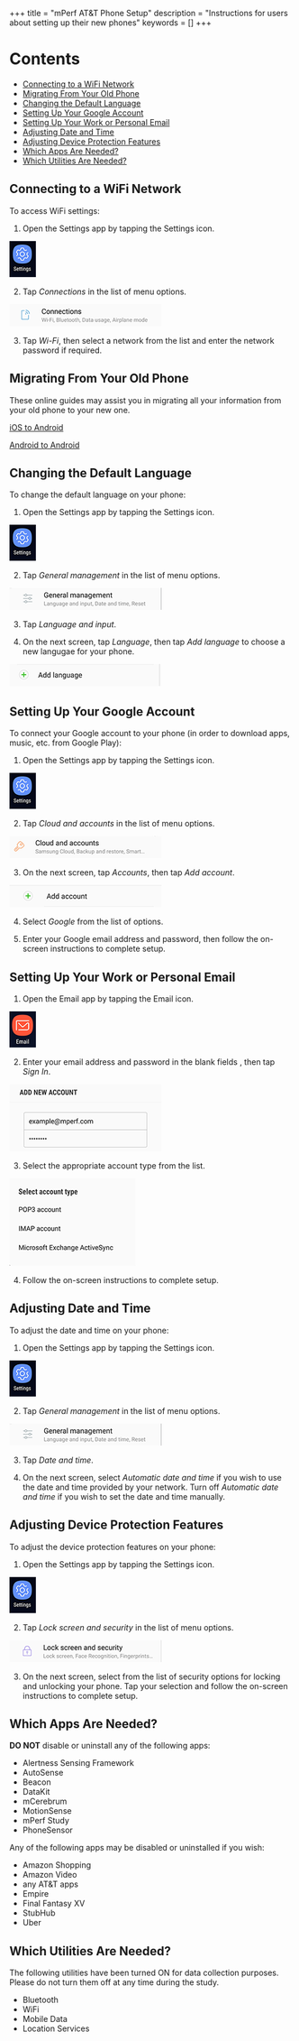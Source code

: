 +++
title = "mPerf AT&T Phone Setup"
description = "Instructions for users about setting up their new phones"
keywords = []
+++

# Contents

- [Connecting to a WiFi Network](#wifi)
- [Migrating From Your Old Phone](#migrating)
- [Changing the Default Language](#lang)
- [Setting Up Your Google Account](#googleaccount)
- [Setting Up Your Work or Personal Email](#email)
- [Adjusting Date and Time](#timezone)
- [Adjusting Device Protection Features](#protection)
- [Which Apps Are Needed?](#whichapps)
- [Which Utilities Are Needed?](#utilities)


## <a name="wifi"></a>Connecting to a WiFi Network

To access WiFi settings:

1) Open the Settings app by tapping the Settings icon.

<img src="/img/howto/mPerf/phoneSettingsIcon.png">

2) Tap *Connections* in the list of menu options.

<img src="/img/howto/mPerf/connectionsButton.png">

3) Tap *Wi-Fi*, then select a network from the list and enter the network password if required.


## <a name="migrating"></a>Migrating From Your Old Phone

These online guides may assist you in migrating all your information from your old phone to your new one.

[iOS to Android](https://www.android.com/switch/)

[Android to Android](https://www.greenbot.com/article/2989988/android/how-to-get-everything-off-your-old-android-phone-and-onto-your-new-one.html)


## <a name="lang"></a>Changing the Default Language

To change the default language on your phone:

1) Open the Settings app by tapping the Settings icon.

<img src="/img/howto/mPerf/phoneSettingsIcon.png">

2) Tap *General management* in the list of menu options.

<img src="/img/howto/mPerf/genMgmtButton.png">

3) Tap *Language and input*.

4) On the next screen, tap *Language*, then tap *Add language* to choose a new langugae for your phone.

<img src="/img/howto/mPerf/addLangButton.png">


## <a name="googleaccount"></a>Setting Up Your Google Account

To connect your Google account to your phone (in order to download apps, music, etc. from Google Play):

1) Open the Settings app by tapping the Settings icon.

<img src="/img/howto/mPerf/phoneSettingsIcon.png">

2) Tap *Cloud and accounts* in the list of menu options.

<img src="/img/howto/mPerf/cloudAccountsButton.png">

3) On the next screen, tap *Accounts*, then tap *Add account*.

<img src="/img/howto/mPerf/addAccountButton.png">

4) Select *Google* from the list of options.

5) Enter your Google email address and password, then follow the on-screen instructions to complete setup.


## <a name="email"></a>Setting Up Your Work or Personal Email

1) Open the Email app by tapping the Email icon.

<img src="/img/howto/mPerf/emailIcon.png">

2) Enter your email address and password in the blank fields , then tap *Sign In*.

<img src="/img/howto/mPerf/enterEmail.png">

3) Select the appropriate account type from the list.

<img src="/img/howto/mPerf/emailType.png">

4) Follow the on-screen instructions to complete setup.


## <a name="timezone"></a>Adjusting Date and Time

To adjust the date and time on your phone:

1) Open the Settings app by tapping the Settings icon.

<img src="/img/howto/mPerf/phoneSettingsIcon.png">

2) Tap *General management* in the list of menu options.

<img src="/img/howto/mPerf/genMgmtButton.png">

3) Tap *Date and time*.

4) On the next screen, select *Automatic date and time* if you wish to use the date and time provided by your network. Turn off *Automatic date and time* if you wish to set the date and time manually.


## <a name="protection"></a>Adjusting Device Protection Features

To adjust the device protection features on your phone:

1) Open the Settings app by tapping the Settings icon.

<img src="/img/howto/mPerf/phoneSettingsIcon.png">

2) Tap *Lock screen and security* in the list of menu options.

<img src="/img/howto/mPerf/securityButton.png">

3) On the next screen, select from the list of security options for locking and unlocking your phone. Tap your selection and follow the on-screen instructions to complete setup.


## <a name="whichapps"></a>Which Apps Are Needed?

**DO NOT** disable or uninstall any of the following apps:

- Alertness Sensing Framework
- AutoSense
- Beacon
- DataKit
- mCerebrum
- MotionSense
- mPerf Study
- PhoneSensor

Any of the following apps may be disabled or uninstalled if you wish:

- Amazon Shopping
- Amazon Video
- any AT&T apps
- Empire
- Final Fantasy XV
- StubHub
- Uber


## <a name="utilities"></a>Which Utilities Are Needed?

The following utilities have been turned ON for data collection purposes. Please do not turn them off at any time during the study.

- Bluetooth
- WiFi
- Mobile Data
- Location Services

